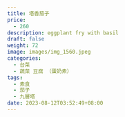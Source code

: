 ```yaml
---
title: 塔香茄子
price:
  - 260
description: eggplant fry with basil
draft: false
weight: 72
image: images/img_1560.jpeg
categories:
  - 台菜
  - 蔬菜 豆腐 （蛋奶素）
tags:
  - 素食
  - 茄子
  - 九層塔
date: 2023-08-12T03:52:49+08:00
---
```


